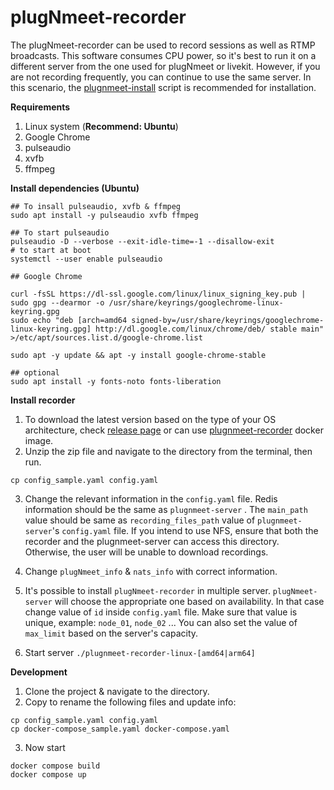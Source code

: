 # plugNmeet-recorder

The plugNmeet-recorder can be used to record sessions as well as RTMP broadcasts. This software consumes CPU power, so
it's best to run it on a different server from the one used for plugNmeet or livekit. However, if you are not recording
frequently, you can continue to use the same server. In this scenario,
the [plugnmeet-install](https://github.com/mynaparrot/plugNmeet-install) script is recommended for installation.

**Requirements**

1) Linux system (**Recommend: Ubuntu**)
2) Google Chrome
3) pulseaudio
4) xvfb
5) ffmpeg

**Install dependencies (Ubuntu)**

```
## To insall pulseaudio, xvfb & ffmpeg
sudo apt install -y pulseaudio xvfb ffmpeg

## To start pulseaudio
pulseaudio -D --verbose --exit-idle-time=-1 --disallow-exit
# to start at boot
systemctl --user enable pulseaudio

## Google Chrome

curl -fsSL https://dl-ssl.google.com/linux/linux_signing_key.pub | sudo gpg --dearmor -o /usr/share/keyrings/googlechrome-linux-keyring.gpg
sudo echo "deb [arch=amd64 signed-by=/usr/share/keyrings/googlechrome-linux-keyring.gpg] http://dl.google.com/linux/chrome/deb/ stable main" >/etc/apt/sources.list.d/google-chrome.list

sudo apt -y update && apt -y install google-chrome-stable

## optional
sudo apt install -y fonts-noto fonts-liberation
```

**Install recorder**

1) To download the latest version based on the type of your OS architecture, check [release page](https://github.com/mynaparrot/plugNmeet-recorder/releases) or can use [plugnmeet-recorder](https://hub.docker.com/r/mynaparrot/plugnmeet-recorder) docker image.
2) Unzip the zip file and navigate to the directory from the terminal, then run.

```
cp config_sample.yaml config.yaml
```

3) Change the relevant information in the `config.yaml` file. Redis information should be the same as `plugnmeet-server`
   . The `main_path` value should be same as `recording_files_path` value of `plugnmeet-server`'s `config.yaml` file. If
   you intend to use NFS, ensure that both the recorder and the plugnmeet-server can access this directory. Otherwise,
   the user will be unable to download recordings.

4) Change `plugNmeet_info` & `nats_info` with correct information.

5) It's possible to install `plugNmeet-recorder` in multiple server. `plugNmeet-server` will choose the appropriate one
   based on availability. In that case change value of `id` inside `config.yaml` file. Make sure that value is unique,
   example: `node_01`, `node_02` ... You can also set the value of `max_limit` based on the server's capacity.

6) Start server `./plugnmeet-recorder-linux-[amd64|arm64]`

**Development**

1) Clone the project & navigate to the directory. 
2) Copy to rename the following files and update info:

```
cp config_sample.yaml config.yaml
cp docker-compose_sample.yaml docker-compose.yaml
```

3) Now start

```
docker compose build
docker compose up
```
